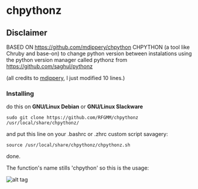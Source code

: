 # chpythonz

## Disclaimer
BASED ON https://github.com/mdippery/chpython CHPYTHON (a tool like Chruby and base-on) to change python version between instalations using the python version manager called pythonz from https://github.com/saghul/pythonz

(all credits to [mdippery](https://github.com/mdippery/), I just modified 10 lines.)

### Installing

do this on **GNU/Linux Debian** or **GNU/Linux Slackware**

```
sudo git clone https://github.com/RFGMM/chpythonz /usr/local/share/chpythonz/

```
and put this line on your .bashrc or .zhrc custom script savagery:

```
source /usr/local/share/chpythonz/chpythonz.sh

```
done.

The function's name stills 'chpython' so this is the usage:

![alt tag](http://i.imgur.com/cmmFRR0.png)
